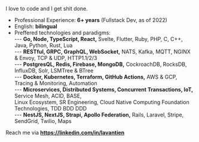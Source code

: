 I love to code and I get shit done.

- Professional Experience: **6+ years** (Fullstack Dev, as of 2022)
- English: **bilingual**
- Preffered technologies and paradigms:  
--- **Go, Node, TypeScript, React,** Svelte, Flutter, Ruby, PHP, C, C++, Java, Python, Rust, Lua  
--- **RESTful, GRPC, GraphQL, WebSocket,** NATS, Kafka, MQTT, NGINX & Envoy, TCP & UDP, HTTP1.1/2/3  
--- **PostgresQL, Redis, Firebase, MongoDB,** CockroachDB, RocksDB, InfluxDB, Solr, LSMTree & BTree  
--- **Docker, Kubernetes, Terraform, GitHub Actions,** AWS & GCP, Tracing & Monitoring, Automation  
--- **Microservices, Distributed Systems, Concurrent Transactions, IoT,** Service Mesh, ACID, BASE,  
    Linux Ecosystem, SR Engineering, Cloud Native Computing Foundation Technologies, TDD BDD DDD  
--- **NestJS, NextJS, Strapi, Apollo Federation,** Rails, Laravel, Stripe, SendGrid, Twilio, Maps  

Reach me via **https://linkedin.com/in/lavantien**
